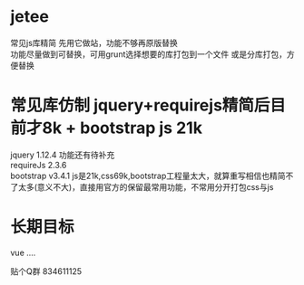 # jetee
常见js库精简 先用它做站，功能不够再原版替换  
功能尽量做到可替换，可用grunt选择想要的库打包到一个文件 或是分库打包，方便替换  


# 常见库仿制  jquery+requirejs精简后目前才8k + bootstrap js 21k
jquery 1.12.4   功能还有待补充  
requireJs 2.3.6  
bootstrap v3.4.1   js是21k,css69k,bootstrap工程量太大，就算重写相信也精简不了太多(意义不大)，直接用官方的保留最常用功能，不常用分开打包css与js  
# 长期目标  
vue
....

贴个Q群 834611125
 
